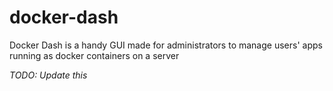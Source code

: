 # docker-dash
Docker Dash is a handy GUI made for administrators to manage users' apps running as docker containers on a server

*TODO: Update this*
